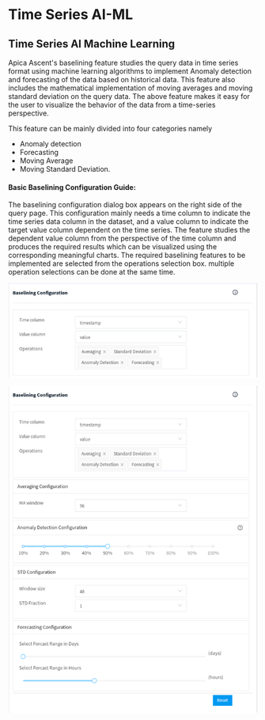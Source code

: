 # Time Series AI-ML

## Time Series AI Machine Learning

Apica Ascent's baselining feature studies the query data in time series format using machine learning algorithms to implement Anomaly detection and forecasting of the data based on historical data. This feature also includes the mathematical implementation of moving averages and moving standard deviation on the query data. The above feature makes it easy for the user to visualize the behavior of the data from a time-series perspective.

This feature can be mainly divided into four categories namely

* Anomaly detection
* Forecasting
* Moving Average
* Moving Standard Deviation.

#### Basic Baselining Configuration Guide:

The baselining configuration dialog box appears on the right side of the query page. This configuration mainly needs a time column to indicate the time series data column in the dataset, and a value column to indicate the target value column dependent on the time series. The feature studies the dependent value column from the perspective of the time column and produces the required results which can be visualized using the corresponding meaningful charts. The required baselining features to be implemented are selected from the operations selection box. multiple operation selections can be done at the same time.

![](../../.gitbook/assets/basic3.png)

![](../../.gitbook/assets/basic2-edited.png)
